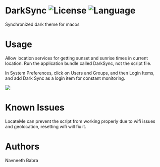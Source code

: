 # DarkSync ![License](https://img.shields.io/apm/l/vim-mode.svg?color=orange) ![Language](https://img.shields.io/github/languages/top/nbabra/DarkSync.svg?color=blue)
Synchronized dark theme for macos

##

# Usage 
Allow location services for getting sunset and sunrise times in current location. 
Run the application bundle called DarkSync, not the script file. 

In System Preferences, click on Users and Groups, and then Login Items, and add Dark Sync as a login item for constant monitoring.

![](./img/demo.gif)

# Known Issues
LocateMe can prevent the script from working properly due to wifi issues and geolocation, resetting wifi will fix it. 

# Authors
Navneeth Babra

